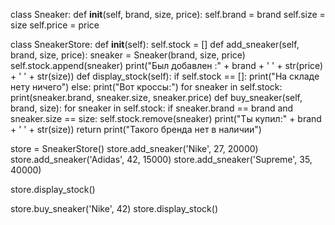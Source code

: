 class Sneaker:
    def __init__(self, brand, size, price):
        self.brand = brand
        self.size = size
        self.price = price

class SneakerStore:
    def __init__(self):
        self.stock = []
    def add_sneaker(self, brand, size, price):
        sneaker = Sneaker(brand, size, price)
        self.stock.append(sneaker)
        print("Был добавлен :" + brand + ' ' + str(price) + ' ' + str(size))
    def display_stock(self):
        if self.stock == []:
            print("На складе нету ничего")
        else:
            print("Вот кроссы:")
            for sneaker in self.stock:
                print(sneaker.brand, sneaker.size, sneaker.price)
    def buy_sneaker(self, brand, size):
        for sneaker in self.stock:
            if sneaker.brand == brand and sneaker.size == size:
                self.stock.remove(sneaker)
                print("Ты купил:" + brand + ' ' + str(size))
                return
        print("Такого бренда нет в наличии")


store = SneakerStore()
store.add_sneaker('Nike', 27, 20000)
store.add_sneaker('Adidas', 42, 15000)
store.add_sneaker('Supreme', 35, 40000)

store.display_stock()

store.buy_sneaker('Nike', 42)
store.display_stock()
